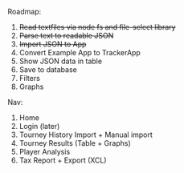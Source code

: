 Roadmap:

1. ~~Read textfiles via node fs and file-select library~~
2. ~~Parse text to readable JSON~~
3. ~~Import JSON to App~~
4. Convert Example App to TrackerApp
5. Show JSON data in table
6. Save to database
7. Filters
8. Graphs


Nav:
1. Home
2. Login (later)
3. Tourney History Import + Manual import
4. Tourney Results (Table + Graphs)
5. Player Analysis
6. Tax Report + Export (XCL)
